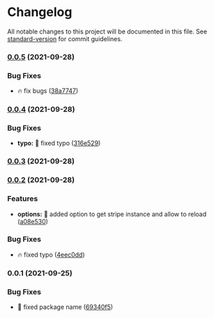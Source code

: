 # Changelog

All notable changes to this project will be documented in this file. See [standard-version](https://github.com/conventional-changelog/standard-version) for commit guidelines.

### [0.0.5](https://github.com/chantouchsek/nuxt-stripe-module/compare/v0.0.4...v0.0.5) (2021-09-28)


### Bug Fixes

* :fire: fix bugs ([38a7747](https://github.com/chantouchsek/nuxt-stripe-module/commit/38a7747037e9c716242dca5bb6de15c13660e137))

### [0.0.4](https://github.com/chantouchsek/nuxt-stripe-module/compare/v0.0.3...v0.0.4) (2021-09-28)


### Bug Fixes

* **typo:** :rocket: fixed typo ([316e529](https://github.com/chantouchsek/nuxt-stripe-module/commit/316e5297567a6848feb84ed5b1575f13a029a5f0))

### [0.0.3](https://github.com/chantouchsek/nuxt-stripe-module/compare/v0.0.2...v0.0.3) (2021-09-28)

### [0.0.2](https://github.com/chantouchsek/nuxt-stripe-module/compare/v0.0.1...v0.0.2) (2021-09-28)


### Features

* **options:** :beer: added option to get stripe instance and allow to reload ([a08e530](https://github.com/chantouchsek/nuxt-stripe-module/commit/a08e530012e9cf683a6bcc8b6b80261d6e128fa2))


### Bug Fixes

* :fire: fixed typo ([4eec0dd](https://github.com/chantouchsek/nuxt-stripe-module/commit/4eec0ddcfa192ad511eb75ab5793bffb984aa7ae))

### 0.0.1 (2021-09-25)


### Bug Fixes

* :rocket: fixed package name ([69340f5](https://github.com/chantouchsek/nuxt-stripe-module/commit/69340f5bbc80a8555990a4264ec5bce33056d207))

